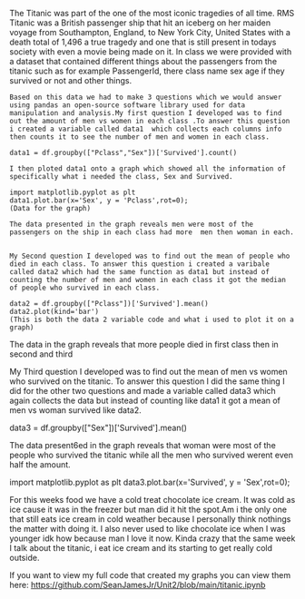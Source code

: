 The Titanic was part of the one of the most iconic tragedies of all time. RMS Titanic was a British passenger ship that hit an iceberg on her maiden voyage from Southampton, England, to New York City, United States with a death total of 1,496 a true tragedy and one that is still present in todays society with even a movie being made on it. In class we were  provided with a dataset that contained different things about the passengers from the titanic such as for example PassengerId, there class name sex age if they survived or not and other things. 
       


    Based on this data we had to make 3 questions which we would answer using pandas an open-source software library used for data manipulation and analysis.My first question I developed was to find out the amount of men vs women in each class .To answer this question i created a variable called data1  which collects each columns info then counts it to see the number of men and women in each class.

    data1 = df.groupby(["Pclass","Sex"])['Survived'].count() 

    I then ploted data1 onto a graph which showed all the information of specifically what i needed the class, Sex and Survived.

    import matplotlib.pyplot as plt
    data1.plot.bar(x='Sex', y = 'Pclass',rot=0);
    (Data for the graph)

    The data presented in the graph reveals men were most of the passengers on the ship in each class had more  men then woman in each.


    My Second question I developed was to find out the mean of people who died in each class. To answer this question i created a varibale  called data2 which had the same function as data1 but instead of counting the number of men and women in each class it got the median of people who survived in each class.

    data2 = df.groupby(["Pclass"])['Survived'].mean()
    data2.plot(kind='bar')
    (This is both the data 2 variable code and what i used to plot it on a graph)

The data in the graph reveals that more people died in first class then in second and third

  My Third question I developed was to find out the mean of men vs women who survived on the titanic. To answer this question I did the same thing I did for the other two questions and made a variable called data3 which again  collects the data but instead of counting like data1 it got a mean of men vs woman survived like data2.

  data3 = df.groupby(["Sex"])['Survived'].mean()

The data present6ed in the graph reveals that woman were most of the people who survived the titanic while all the men who survived werent even half the amount.


import matplotlib.pyplot as plt
data3.plot.bar(x='Survived', y = 'Sex',rot=0);


For this weeks food we have a cold treat chocolate ice cream. It was cold as ice cause it was in the freezer but man did it hit the spot.Am i the only one that still eats ice cream in  cold weather because I personally think nothings the matter with doing it. I also never used to like chocolate ice when I was younger idk how because man I love it now. Kinda crazy that the same week I talk about the titanic, i eat ice cream and its starting to get really cold outside. 


If you want to view my full code that created my graphs you can view them here:
https://github.com/SeanJamesJr/Unit2/blob/main/titanic.ipynb








